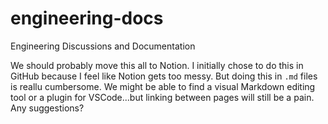 # engineering-docs
Engineering Discussions and Documentation


We should probably move this all to Notion. I initially chose to do this in GitHub because I feel like Notion gets too messy. But doing this in `.md` files is reallu cumbersome.
We might be able to find a visual Markdown editing tool or a plugin for VSCode...but linking between pages will still be a pain. Any suggestions?
